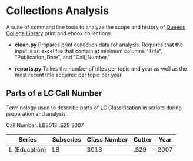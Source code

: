 # Collections Analysis
A suite of command line tools to analyze the scope and history of [Queens College Library](https://library.qc.cuny.edu/) print and ebook collections.

- **clean.py** Prepares print collection data for analysis. Requires that the input is an excel file that contain at minimum columns "Title", "Publication_Date", and "Call_Number."

- **reports.py** Tallies the number of titles per topic and year as well as the most recent title acquired per topic per year.

## Parts of a LC Call Number
Terminology used to describe parts of [LC Classification](https://www.loc.gov/catdir/cpso/lcco/) in scripts during preparation and analysis.

Call Number: LB3013 .S29 2007

|Series             | Subseries | Class Number | Cutter | Year |
|-------------------|-----------|--------------|--------|------|
|   L (Education)   |     LB    |     3013     |  .S29  | 2007 |
